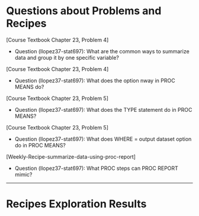 
# Questions about Problems and Recipes
[Course Textbook Chapter 23, Problem 4]
- Question (llopez37-stat697): What are the common ways to summarize data and group it by one specific variable?

[Course Textbook Chapter 23, Problem 4]
- Question (llopez37-stat697): What does the option nway in PROC MEANS do?

[Course Textbook Chapter 23, Problem 5]
- Question (llopez37-stat697): What does the TYPE statement do in PROC MEANS?

[Course Textbook Chapter 23, Problem 5]
- Question (llopez37-stat697): What does WHERE = output dataset option do in PROC MEANS?

[Weekly-Recipe-summarize-data-using-proc-report]
- Question (llopez37-stat697): What PROC steps can PROC REPORT mimic?

***



# Recipes Exploration Results



```






```
